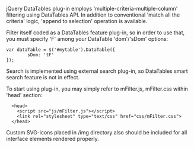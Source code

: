 jQuery DataTables plug-in employs 'multiple-criteria-multiple-column' filtering using DataTables API. In addition to conventional 'match all the criteria' logic, 'append to selection' operation is available.

Filter itself coded as a DataTables feature plug-in, so in order to use that, you must specify 'F' among your DataTable 'dom'/'sDom' options:
	
	var dataTable = $('#mytable').DataTable({
			sDom: 'tF'
	});
  
Search is implemented using external search plug-in, so DataTables smart search feature is not in effect.

To start using plug-in, you may simply refer to mFilter.js, mFilter.css within 'head' section:

	  <head>
	    <script src="js/mFilter.js"></script>
	    <link rel="stylesheet" type="text/css" href="css/mFilter.css">
	  </head>

Custom SVG-icons placed in /img directory also should be included for all interface elements rendered properly.
